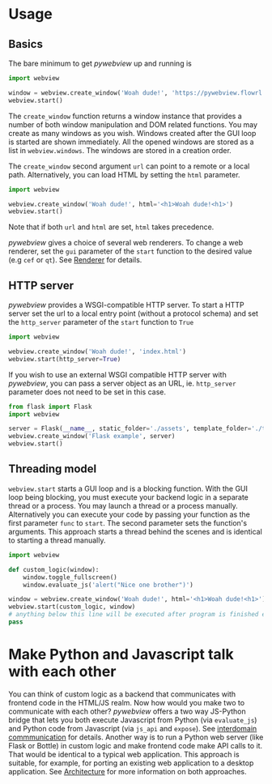 # Usage


## Basics

The bare minimum to get _pywebview_ up and running is

``` python
import webview

window = webview.create_window('Woah dude!', 'https://pywebview.flowrl.com')
webview.start()
```

The `create_window` function returns a window instance that provides a number of both window manipulation and DOM related functions. You may create as many windows as you wish. Windows created after the GUI loop is started are shown immediately. All the opened windows are stored as a list in `webview.windows`. The windows are stored in a creation order.

The `create_window` second argument `url` can point to a remote or a local path. Alternatively, you can load HTML by setting the `html` parameter.

``` python
import webview

webview.create_window('Woah dude!', html='<h1>Woah dude!<h1>')
webview.start()
```

Note that if both `url` and `html` are set, `html` takes precedence.

_pywebview_ gives a choice of several web renderers. To change a web renderer, set the `gui` parameter of the `start` function to the desired value (e.g `cef` or `qt`). See [Renderer](/guide/renderer.md) for details.


## HTTP server

_pywebview_ provides a WSGI-compatible HTTP server. To start a HTTP server set the url to a local entry point (without a protocol schema) and set the `http_server` parameter of the `start` function to `True`

``` python
import webview

webview.create_window('Woah dude!', 'index.html')
webview.start(http_server=True)
```

If you wish to use an external WSGI compatible HTTP server with _pywebview_, you can pass a server object as an URL, ie. `http_server` parameter does not need to be set in this case.

``` python
from flask import Flask
import webview

server = Flask(__name__, static_folder='./assets', template_folder='./templates')
webview.create_window('Flask example', server)
webview.start()
```

## Threading model

`webview.start` starts a GUI loop and is a blocking function. With the GUI loop being blocking, you must execute your backend logic in a separate thread or a process. You may launch a thread or a process manually. Alternatively you can execute your code by passing your function as the first parameter `func` to `start`. The second parameter sets the function's arguments. This approach starts a thread behind the scenes and is identical to starting a thread manually.

``` python
import webview

def custom_logic(window):
    window.toggle_fullscreen()
    window.evaluate_js('alert("Nice one brother")')

window = webview.create_window('Woah dude!', html='<h1>Woah dude!<h1>')
webview.start(custom_logic, window)
# anything below this line will be executed after program is finished executing
pass
```

# Make Python and Javascript talk with each other

You can think of custom logic as a backend that communicates with frontend code in the HTML/JS realm. Now how would you make two to communicate with each other? _pywebview_ offers a two way JS-Python bridge that lets you both execute Javascript from Python (via `evaluate_js`) and Python code from Javascript (via `js_api` and `expose`). See [interdomain commmunication](/guide/interdomain.md) for details. Another way is to run a Python web server (like Flask or Bottle) in custom logic and make frontend code make API calls to it. That would be identical to a typical web application. This approach is suitable, for example, for porting an existing web application to a desktop application. See [Architecture](/guide/architecture.md) for more information on both approaches.





